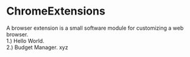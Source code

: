 # ChromeExtensions
A browser extension is a small software module for customizing a web browser.<br>
1.) Hello World. <br>
2.) Budget Manager.
xyz
